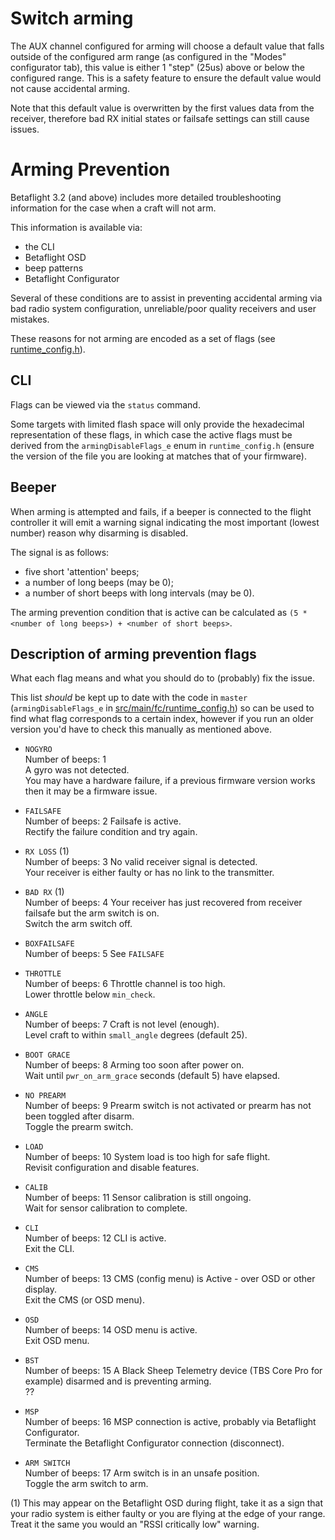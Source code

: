 # Switch arming

The AUX channel configured for arming will choose a default value that falls outside of the configured arm range (as configured in the "Modes" configurator tab), this value is either 1 "step" (25us) above or below the configured range. This is a safety feature to ensure the default value would not cause accidental arming.

Note that this default value is overwritten by the first values data from the receiver, therefore bad RX initial states or failsafe settings can still cause issues.

# Arming Prevention

Betaflight 3.2 (and above) includes more detailed troubleshooting information for the case when a craft will not arm.

This information is available via:
- the CLI
- Betaflight OSD
- beep patterns
- Betaflight Configurator

Several of these conditions are to assist in preventing accidental arming via bad radio system configuration, unreliable/poor quality receivers and user mistakes.

These reasons for not arming are encoded as a set of flags (see [runtime_config.h](https://github.com/betaflight/betaflight/blob/master/src/main/fc/runtime_config.h)).

## CLI

Flags can be viewed via the `status` command.

Some targets with limited flash space will only provide the hexadecimal representation of these flags, in which case the active flags must be derived from the `armingDisableFlags_e` enum in `runtime_config.h` (ensure the version of the file you are looking at matches that of your firmware).

## Beeper

When arming is attempted and fails, if a beeper is connected to the flight controller it will emit a warning signal indicating the most important (lowest number) reason why disarming is disabled.

The signal is as follows:
- five short 'attention' beeps;
- a number of long beeps (may be 0);
- a number of short beeps with long intervals (may be 0).

The arming prevention condition that is active can be calculated as `(5 * <number of long beeps>) + <number of short beeps>`.

## Description of arming prevention flags

What each flag means and what you should do to (probably) fix the issue.

This list *should* be kept up to date with the code in `master` (`armingDisableFlags_e` in [src/main/fc/runtime_config.h](https://github.com/betaflight/betaflight/blob/master/src/main/fc/runtime_config.h#L37-L55)) so can be used to find what flag corresponds to a certain index, however if you run an older version you'd have to check this manually as mentioned above.


- `NOGYRO`  
  Number of beeps: 1  
  A gyro was not detected.  
  You may have a hardware failure, if a previous firmware version works then it may be a firmware issue.

- `FAILSAFE`  
  Number of beeps: 2
  Failsafe is active.  
  Rectify the failure condition and try again.

- `RX LOSS` (1)  
  Number of beeps: 3
  No valid receiver signal is detected.  
  Your receiver is either faulty or has no link to the transmitter.

- `BAD RX` (1)  
  Number of beeps: 4
  Your receiver has just recovered from receiver failsafe but the arm switch is on.   
  Switch the arm switch off.

- `BOXFAILSAFE`  
  Number of beeps: 5
  See `FAILSAFE`

- `THROTTLE`  
  Number of beeps: 6
  Throttle channel is too high.  
  Lower throttle below `min_check`.

- `ANGLE`  
  Number of beeps: 7
  Craft is not level (enough).  
  Level craft to within `small_angle` degrees (default 25).

- `BOOT GRACE`  
  Number of beeps: 8
  Arming too soon after power on.  
  Wait until `pwr_on_arm_grace` seconds (default 5) have elapsed.

- `NO PREARM`  
  Number of beeps: 9
  Prearm switch is not activated or prearm has not been toggled after disarm.  
  Toggle the prearm switch.

- `LOAD`  
  Number of beeps: 10
  System load is too high for safe flight.  
  Revisit configuration and disable features.

- `CALIB`  
  Number of beeps: 11
  Sensor calibration is still ongoing.  
  Wait for sensor calibration to complete.

- `CLI`  
  Number of beeps: 12
  CLI is active.  
  Exit the CLI.

- `CMS`  
  Number of beeps: 13
  CMS (config menu) is Active - over OSD or other display.  
  Exit the CMS (or OSD menu).

- `OSD`  
  Number of beeps: 14
  OSD menu is active.  
  Exit OSD menu.

- `BST`  
  Number of beeps: 15
  A Black Sheep Telemetry device (TBS Core Pro for example) disarmed and is preventing arming.  
  ??

- `MSP`  
  Number of beeps: 16
  MSP connection is active, probably via Betaflight Configurator.  
  Terminate the Betaflight Configurator connection (disconnect).

- `ARM SWITCH`  
  Number of beeps: 17
  Arm switch is in an unsafe position.  
  Toggle the arm switch to arm.

(1) This may appear on the Betaflight OSD during flight, take it as a sign that your radio system is either faulty or you are flying at the edge of your range. Treat it the same you would an "RSSI critically low" warning.